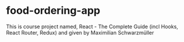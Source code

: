 # food-ordering-app
This is course project named, React - The Complete Guide (incl Hooks, React Router, Redux) and given by Maximilian Schwarzmüller
